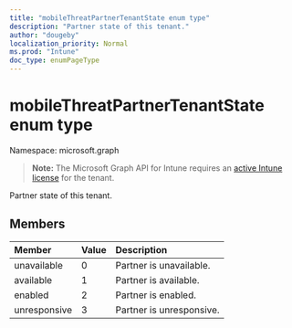 ```yaml
---
title: "mobileThreatPartnerTenantState enum type"
description: "Partner state of this tenant."
author: "dougeby"
localization_priority: Normal
ms.prod: "Intune"
doc_type: enumPageType
---
```


# mobileThreatPartnerTenantState enum type

Namespace: microsoft.graph

> **Note:** The Microsoft Graph API for Intune requires an [active Intune license](https://go.microsoft.com/fwlink/?linkid=839381) for the tenant.

Partner state of this tenant.

## Members
|Member|Value|Description|
|:---|:---|:---|
|unavailable|0|Partner is unavailable.|
|available|1|Partner is available.|
|enabled|2|Partner is enabled.|
|unresponsive|3|Partner is unresponsive.|




